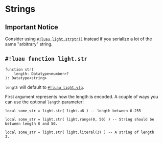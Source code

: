 # Strings

## Important Notice

Consider using [`#!luau light.strptr()`](./strptr.md) instead if you serialize a lot of the same "arbitrary" string.

## `#!luau function light.str`

```luau title='<!-- client --> <!-- server --> <!-- shared --> <!-- sync -->'
function str(
    length: Datatype<number>?
): Datatype<string>
```

`length` will default to [`#!luau light.vlq`](../numbers/uints.md).

First argument represents how the length is encoded. A couple of ways you can use the optional `length` parameter:

```luau
local some_str = light.str( light.u8 ) -- length between 0-255
```

```luau
local some_str = light.str( light.range(0, 50) ) -- String should be between length 0 and 50.
```

```luau
local some_str = light.str( light.literal(3) ) -- A string of length 3.
```
